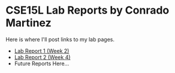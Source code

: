 # CSE15L Lab Reports by Conrado Martinez

Here is where I'll post links to my lab pages. 

- [Lab Report 1 (Week 2)](https://Conrado-M-UCSD.github.io/CSE15L-Lab-Reports/lab-report-1-week-2.html)
- [Lab Report 2 (Week 4)](https://Conrado-M-UCSD.github.io/CSE15L-Lab-Reports/lab-report-2-week-4.html)
- Future Reports Here...
